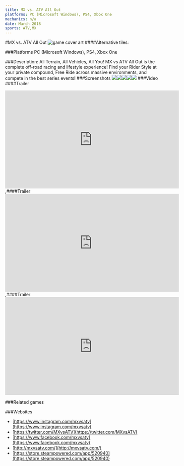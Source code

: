 ```yaml
---
title: MX vs. ATV All Out
platforms: PC (Microsoft Windows), PS4, Xbox One
mechanics: n/a
date: March 2018
sports: ATV,MX
---
```

#MX vs. ATV All Out
![game cover art](//images.igdb.com/igdb/image/upload/t_cover_big/bs8kozrjvnnkxmfvurew.jpg "Logo Title Text 1")
####Alternative tiles:

###Platforms
PC (Microsoft Windows), PS4, Xbox One

###Description:
All Terrain, All Vehicles, All You! MX vs ATV All Out is the complete off-road racing and lifestyle experience! Find your Rider Style at your private compound, Free Ride across massive environments, and compete in the best series events!
###Screenshots
<a target="_blank" href="//images.igdb.com/igdb/image/upload/t_cover_big/uojjumyn7t6a5hjmt0np.jpg"><img src="//images.igdb.com/igdb/image/upload/t_thumb/uojjumyn7t6a5hjmt0np.jpg"/></a><a target="_blank" href="//images.igdb.com/igdb/image/upload/t_cover_big/kz1vchakrewskyzpit0l.jpg"><img src="//images.igdb.com/igdb/image/upload/t_thumb/kz1vchakrewskyzpit0l.jpg"/></a><a target="_blank" href="//images.igdb.com/igdb/image/upload/t_cover_big/b3ktgr1hrv6ba3agunjd.jpg"><img src="//images.igdb.com/igdb/image/upload/t_thumb/b3ktgr1hrv6ba3agunjd.jpg"/></a><a target="_blank" href="//images.igdb.com/igdb/image/upload/t_cover_big/dgzjkxkbqhndvjjotteq.jpg"><img src="//images.igdb.com/igdb/image/upload/t_thumb/dgzjkxkbqhndvjjotteq.jpg"/></a><a target="_blank" href="//images.igdb.com/igdb/image/upload/t_cover_big/cadia6rw7scofoojpa0s.jpg"><img src="//images.igdb.com/igdb/image/upload/t_thumb/cadia6rw7scofoojpa0s.jpg"/></a>
###Video
####Trailer

<iframe width="560" height="315" src="https://www.youtube.com/embed/J6P_R0N0HD4" frameborder="0" allowfullscreen></iframe>
,####Trailer

<iframe width="560" height="315" src="https://www.youtube.com/embed/yIQyq0FEWLk" frameborder="0" allowfullscreen></iframe>
,####Trailer

<iframe width="560" height="315" src="https://www.youtube.com/embed/xEAVFHa5o84" frameborder="0" allowfullscreen></iframe>

###Related games

###Websites
* [https://www.instagram.com/mxvsatv](https://www.instagram.com/mxvsatv)
* [https://twitter.com/MXvsATV](https://twitter.com/MXvsATV)
* [https://www.facebook.com/mxvsatv](https://www.facebook.com/mxvsatv)
* [http://mxvsatv.com/](http://mxvsatv.com/)
* [https://store.steampowered.com/app/520940](https://store.steampowered.com/app/520940)

